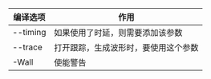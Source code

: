 
|  编译选项  |  作用  |
|  ----  |  ----  |
| --timing | 如果使用了时延，则需要添加该参数 |
| --trace | 打开跟踪，生成波形时，要使用这个参数 |  
| -Wall | 使能警告 |
